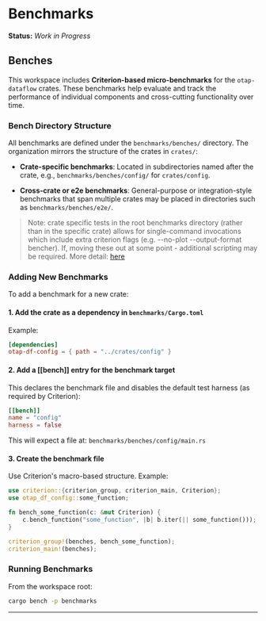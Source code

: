 # Benchmarks

**Status:** *Work in Progress*

## Benches

This workspace includes **Criterion-based micro-benchmarks** for the
`otap-dataflow` crates. These benchmarks help evaluate and track the
performance of individual components and cross-cutting functionality over time.

### Bench Directory Structure

All benchmarks are defined under the `benchmarks/benches/` directory.
The organization mirrors the structure of the crates in `crates/`:

- **Crate-specific benchmarks**:
  Located in subdirectories named after the crate, e.g.,
  `benchmarks/benches/config/` for `crates/config`.

- **Cross-crate or e2e benchmarks**:
  General-purpose or integration-style benchmarks that span multiple
  crates may be placed in directories such as `benchmarks/benches/e2e/`.

> Note: crate specific tests in the root benchmarks directory (rather
> than in the specific crate) allows for single-command invocations
> which include extra criterion flags (e.g. --no-plot --output-format bencher).
> If, moving these out at some point - additional scripting may be required.
> More detail:
> [here](https://bheisler.github.io/criterion.rs/book/faq.html#cargo-bench-gives-unrecognized-option-errors-for-valid-command-line-options)

### Adding New Benchmarks

To add a benchmark for a new crate:

#### 1. Add the crate as a dependency in `benchmarks/Cargo.toml`

Example:

```toml
[dependencies]
otap-df-config = { path = "../crates/config" }
```

#### 2. Add a [[bench]] entry for the benchmark target

This declares the benchmark file and disables the default test harness
(as required by Criterion):

```toml
[[bench]]
name = "config"
harness = false
```

This will expect a file at: `benchmarks/benches/config/main.rs`

#### 3. Create the benchmark file

Use Criterion's macro-based structure. Example:

```rust
use criterion::{criterion_group, criterion_main, Criterion};
use otap_df_config::some_function;

fn bench_some_function(c: &mut Criterion) {
    c.bench_function("some_function", |b| b.iter(|| some_function()));
}

criterion_group!(benches, bench_some_function);
criterion_main!(benches);
```

### Running Benchmarks

From the workspace root:

```bash
cargo bench -p benchmarks
```

---
